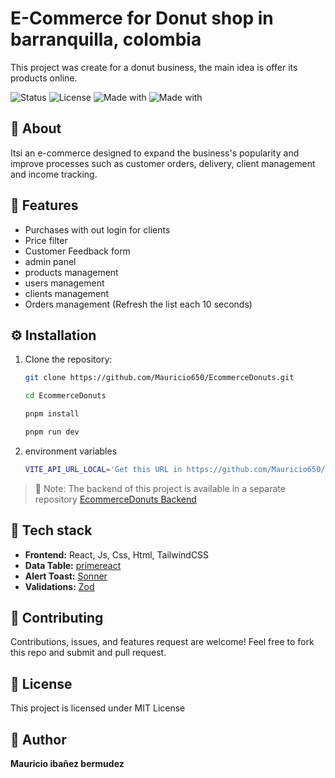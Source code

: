 # E-Commerce for Donut shop in barranquilla, colombia

This project was create for a donut business, the main idea is offer its products online.

![Status](https://img.shields.io/badge/finished-green?style=for-the-badge)
![License](https://img.shields.io/badge/license-MIT-blue)
![Made with](https://img.shields.io/badge/Express-React-blue?style=flat)
![Made with](https://img.shields.io/badge/Mysql-Cloudinary-blue?style=flat)


## 🧠 About

Itsi an e-commerce designed to expand the business's popularity and improve processes such as customer orders, delivery, client management and income tracking.



## 🌟 Features

- Purchases with out login for clients
- Price filter
- Customer Feedback form
- admin panel
- products management
- users management
- clients management
- Orders management (Refresh the list each 10 seconds)


## ⚙️ Installation

1. Clone the repository:
   ```bash
   git clone https://github.com/Mauricio650/EcommerceDonuts.git
   
   cd EcommerceDonuts

   pnpm install

   pnpm run dev
   ```

2. environment variables
    ```bash
    VITE_API_URL_LOCAL='Get this URL in https://github.com/Mauricio650/EcommerceDonutsBakend'
    ```

>  🧩 Note: The backend of this project is available in a separate repository
> [EcommerceDonuts Backend](https://github.com/Mauricio650/EcommerceDonutsBakend)

## 🧰 Tech stack

- **Frontend:** React, Js, Css, Html, TailwindCSS
- **Data Table:** [primereact](https://primereact.org/datatable/)
- **Alert Toast:** [Sonner](https://github.com/emilkowalski/sonner)
- **Validations:** [Zod](https://zod.dev/)


## 🤝 Contributing

Contributions, issues, and features request are welcome!
Feel free to fork this repo and submit and pull request.


## 📄 License

This project is licensed under MIT License


## 👤 Author

**Mauricio ibañez bermudez**
